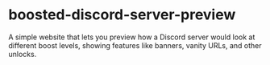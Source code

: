 # boosted-discord-server-preview
A simple website that lets you preview how a Discord server would look at different boost levels, showing features like banners, vanity URLs, and other unlocks.
